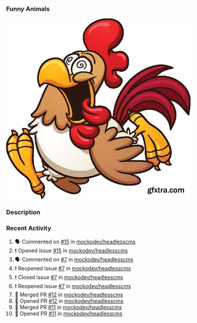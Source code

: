 ### Funny Animals

![Animal logo](/crazy-chicken-gfxtra.jpg "Follow me....")

### Description




### Recent Activity

<!--START_SECTION:activity-->
1. 🗣 Commented on [#15](https://github.com/mockodev/headlesscms/issues/15) in [mockodev/headlesscms](https://github.com/mockodev/headlesscms)
2. ❗️ Opened issue [#15](https://github.com/mockodev/headlesscms/issues/15) in [mockodev/headlesscms](https://github.com/mockodev/headlesscms)
3. 🗣 Commented on [#7](https://github.com/mockodev/headlesscms/issues/7) in [mockodev/headlesscms](https://github.com/mockodev/headlesscms)
4. ❗️ Reopened issue [#7](https://github.com/mockodev/headlesscms/issues/7) in [mockodev/headlesscms](https://github.com/mockodev/headlesscms)
5. ❗️ Closed issue [#7](https://github.com/mockodev/headlesscms/issues/7) in [mockodev/headlesscms](https://github.com/mockodev/headlesscms)
6. ❗️ Reopened issue [#7](https://github.com/mockodev/headlesscms/issues/7) in [mockodev/headlesscms](https://github.com/mockodev/headlesscms)
7. 🎉 Merged PR [#12](https://github.com/mockodev/headlesscms/pull/12) in [mockodev/headlesscms](https://github.com/mockodev/headlesscms)
8. 💪 Opened PR [#12](https://github.com/mockodev/headlesscms/pull/12) in [mockodev/headlesscms](https://github.com/mockodev/headlesscms)
9. 🎉 Merged PR [#11](https://github.com/mockodev/headlesscms/pull/11) in [mockodev/headlesscms](https://github.com/mockodev/headlesscms)
10. 💪 Opened PR [#11](https://github.com/mockodev/headlesscms/pull/11) in [mockodev/headlesscms](https://github.com/mockodev/headlesscms)
<!--END_SECTION:activity-->






